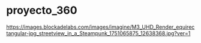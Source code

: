 # proyecto_360
https://images.blockadelabs.com/images/imagine/M3_UHD_Render_equirectangular-jpg_streetview_in_a_Steampunk_1751065875_12638368.jpg?ver=1

